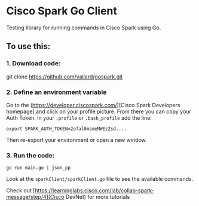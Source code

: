 # Cisco Spark Go Client

Testing library for running commands in Cisco Spark using Go.

## To use this: 

### 1.  Download code:

git clone https://github.com/vallard/gospark.git

### 2.  Define an environment variable

Go to the (https://developer.ciscospark.com/)[Cisco Spark Developers homepage] and click on your profile 
picture.  From there you can copy your Auth Token.  In your ```.profile``` or ```.bash_profile``` add the line:

```
export SPARK_AUTH_TOKEN=2efal0msmeMWEzZsd....
```
Then re-export your environment or open a new window. 

### 3.  Run the code: 

```
go run main.go | json_pp
```

Look at the ```sparkClient/sparkClient.go``` file to see the available commands.

Check out [https://learninglabs.cisco.com/lab/collab-spark-message/step/4](Cisco DevNet) for more tutorials

